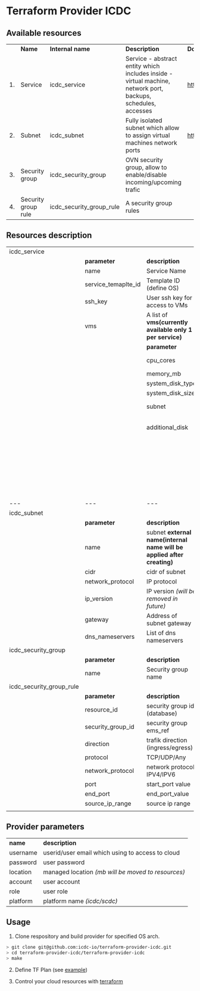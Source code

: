 # Terraform Provider ICDC

## Available resources
||||||
|---|---|---|---|---|
||**Name**|**Internal name**|**Description**|**Documentation link**|
|1.|Service|icdc_service|Service - abstract entity which includes inside - virtual machine, network port, backups, schedules, accesses|https://help.icdc.io/compute/en/Use_of_the_Services/index.html|
|2.|Subnet|icdc_subnet| Fully isolated subnet which allow to assign virtual machines network ports|https://help.icdc.io/networking/en/VPC_Networks.html|
|3.|Security group|icdc_security_group|OVN security group, allow to enable/disable incoming/upcoming trafic|
|4.|Security group rule|icdc_security_group_rule| A security group rules|

## Resources description
|||||||
|---|---|---|---|---|---|
|icdc_service||||||
||**parameter**|**description**|**type**|||
||name|Service Name|string|||
||service_temaplte_id|Template ID (define OS)|string|||
||ssh_key|User ssh key for access to VMs|string|||
||vms|A list of **vms(currently available only 1 per service)**|list|||
|||**parameter**|**description**|**type**||
|||cpu_cores|Count of CPU cores per vm|string||
|||memory_mb|VM RAM size|string||
|||system_disk_type|OS disk type|string||
|||system_disk_size|OS disk size|string||
|||subnet|Name of VM network|string||
|||additional_disk|A list of additional_disks **(optional)** |list||
||||**parameter**|**description**|**type**|
||||additional_disk_type|Type of additional disk |string|
||||additional_disk_size|Size of additional disk (in gb)|string|
|---|---|---|---|---|---|
|icdc_subnet||||||
||**parameter**|**description**|**type**|||
||name|subnet **external name(internal name will be applied after creating)**|string|||
||cidr|cidr of subnet|string|||
||network_protocol|IP protocol|string|||
||ip_version|IP version *(will be removed in future)*|int|||
||gateway|Address of subnet gateway|string|||
||dns_nameservers|List of dns nameservers|list of strings|||
|icdc_security_group||||||
||**parameter**|**description**|**type**|||
||name|Security group name|string|||
|icdc_security_group_rule||||||
||**parameter**|**description**|**type**|||
||resource_id|security group id (database)|string|||
||security_group_id|security group ems_ref|string|||
||direction|trafik direction (ingress/egress)|string|||
||protocol|TCP/UDP/Any|string|||
||network_protocol|network protocol IPV4/IPV6|string|||
||port|start_port value|string|||
||end_port|end_port_value|string|||
||source_ip_range|source ip range|string|||
||

## Provider parameters

|||
|---|---|
|**name**|**description**|
|username|userid/user email which using to access to cloud|
|password|user password|
|location|managed location *(mb will be moved to resources)*|
|account|user account|
|role|user role|
|platform|platform name *(icdc/scdc)*|



## Usage

1. Clone respository and build provider for specified OS arch.
```bash
> git clone git@github.com:icdc-io/terraform-provider-icdc.git
> cd terraform-provider-icdc/terraform-provider-icdc
> make
```

2. Define TF Plan (see [example](examples/main.tf))

3. Control your cloud resources with [terraform](https://www.terraform.io/docs)
